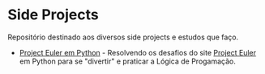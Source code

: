 # Side Projects
Repositório destinado aos diversos side projects e estudos que faço.
- [Project Euler em Python](https://github.com/btorezan/side-projects/tree/main/project-euler-python) - Resolvendo os desafios do site [Project Euler](https://projecteuler.net/archives) em Python para se "divertir" e praticar a Lógica de Progamação.
